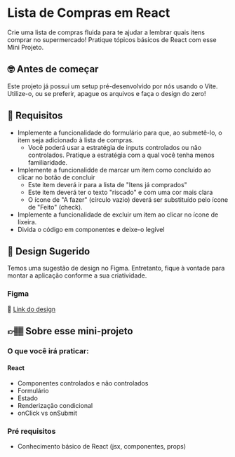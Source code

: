 # Lista de Compras em React

Crie uma lista de compras fluida para te ajudar a lembrar quais itens comprar no supermercado! Pratique tópicos básicos de React com esse Mini Projeto.

## 🤓 Antes de começar

Este projeto já possui um setup pré-desenvolvido por nós usando o Vite. Utilize-o, ou se preferir, apague os arquivos e faça o design do zero!

## 🔨 Requisitos

- Implemente a funcionalidade do formulário para que, ao submetê-lo, o item seja adicionado à lista de compras.
	- Você poderá usar a estratégia de inputs controlados ou não controlados. Pratique a estratégia com a qual você tenha menos familiaridade.
- Implemente a funcionalidde de marcar um item como concluído ao clicar no botão de concluir
	- Este item deverá ir para a lista de "Itens já comprados"
 	- Este item deverá ter o texto "riscado" e com uma cor mais clara
  	- O ícone de "A fazer" (círculo vazio) deverá ser substituído pelo ícone de "Feito" (check). 
- Implemente a funcionalidade de excluir um item ao clicar no ícone de lixeira.
- Divida o código em componentes e deixe-o legível

## 🎨 Design Sugerido

Temos uma sugestão de design no Figma. Entretanto, fique à vontade para montar a aplicação conforme a sua criatividade.

### Figma

🔗 [Link do design]()

## 👉🏽 Sobre esse mini-projeto

### O que você irá praticar:

#### React

- Componentes controlados e não controlados
- Formulário
- Estado
- Renderização condicional
- onClick vs onSubmit

### Pré requisitos

- Conhecimento básico de React (jsx, componentes, props)
